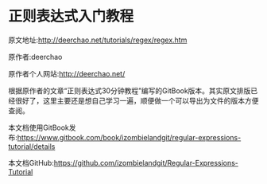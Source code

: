 # 正则表达式入门教程

原文地址:<http://deerchao.net/tutorials/regex/regex.htm>

原作者:deerchao

原作者个人网站:<http://deerchao.net/>

根据原作者的文章“正则表达式30分钟教程”编写的GitBook版本。其实原文排版已经很好了，这里主要还是想自己学习一遍，顺便做一个可以导出为文件的版本方便查阅。

本文档使用GitBook发布:<https://www.gitbook.com/book/izombielandgit/regular-expressions-tutorial/details>

本文档GitHub:<https://github.com/izombielandgit/Regular-Expressions-Tutorial>